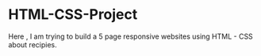 # HTML-CSS-Project
Here , I am trying to build a 5 page responsive websites using HTML - CSS about recipies.
